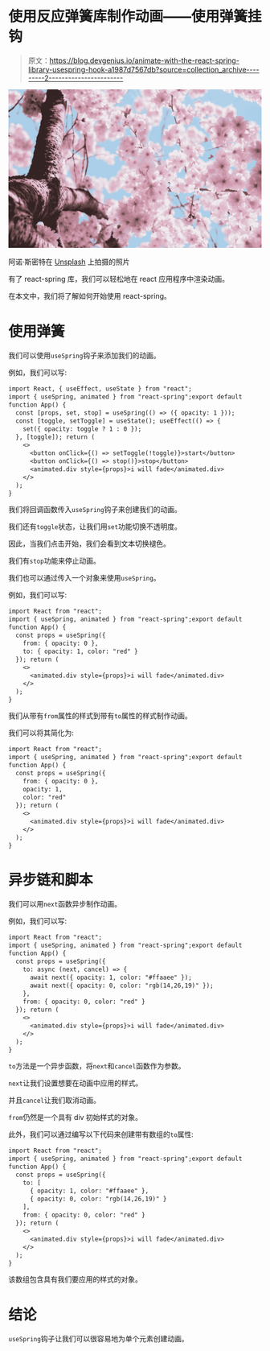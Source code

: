 # 使用反应弹簧库制作动画——使用弹簧挂钩

> 原文：<https://blog.devgenius.io/animate-with-the-react-spring-library-usespring-hook-a1987d7567db?source=collection_archive---------2----------------------->

![](img/5af646d1ee50f461e0b0ae345c194103.png)

阿诺·斯密特在 [Unsplash](https://unsplash.com?utm_source=medium&utm_medium=referral) 上拍摄的照片

有了 react-spring 库，我们可以轻松地在 react 应用程序中渲染动画。

在本文中，我们将了解如何开始使用 react-spring。

# 使用弹簧

我们可以使用`useSpring`钩子来添加我们的动画。

例如，我们可以写:

```
import React, { useEffect, useState } from "react";
import { useSpring, animated } from "react-spring";export default function App() {
  const [props, set, stop] = useSpring(() => ({ opacity: 1 }));
  const [toggle, setToggle] = useState(); useEffect(() => {
    set({ opacity: toggle ? 1 : 0 });
  }, [toggle]); return (
    <>
      <button onClick={() => setToggle(!toggle)}>start</button>
      <button onClick={() => stop()}>stop</button>
      <animated.div style={props}>i will fade</animated.div>
    </>
  );
}
```

我们将回调函数传入`useSpring`钩子来创建我们的动画。

我们还有`toggle`状态，让我们用`set`功能切换不透明度。

因此，当我们点击开始，我们会看到文本切换褪色。

我们有`stop`功能来停止动画。

我们也可以通过传入一个对象来使用`useSpring`。

例如，我们可以写:

```
import React from "react";
import { useSpring, animated } from "react-spring";export default function App() {
  const props = useSpring({
    from: { opacity: 0 },
    to: { opacity: 1, color: "red" }
  }); return (
    <>
      <animated.div style={props}>i will fade</animated.div>
    </>
  );
}
```

我们从带有`from`属性的样式到带有`to`属性的样式制作动画。

我们可以将其简化为:

```
import React from "react";
import { useSpring, animated } from "react-spring";export default function App() {
  const props = useSpring({
    from: { opacity: 0 },
    opacity: 1,
    color: "red"
  }); return (
    <>
      <animated.div style={props}>i will fade</animated.div>
    </>
  );
}
```

# 异步链和脚本

我们可以用`next`函数异步制作动画。

例如，我们可以写:

```
import React from "react";
import { useSpring, animated } from "react-spring";export default function App() {
  const props = useSpring({
    to: async (next, cancel) => {
      await next({ opacity: 1, color: "#ffaaee" });
      await next({ opacity: 0, color: "rgb(14,26,19)" });
    },
    from: { opacity: 0, color: "red" }
  }); return (
    <>
      <animated.div style={props}>i will fade</animated.div>
    </>
  );
}
```

`to`方法是一个异步函数，将`next`和`cancel`函数作为参数。

`next`让我们设置想要在动画中应用的样式。

并且`cancel`让我们取消动画。

`from`仍然是一个具有 div 初始样式的对象。

此外，我们可以通过编写以下代码来创建带有数组的`to`属性:

```
import React from "react";
import { useSpring, animated } from "react-spring";export default function App() {
  const props = useSpring({
    to: [
      { opacity: 1, color: "#ffaaee" },
      { opacity: 0, color: "rgb(14,26,19)" }
    ],
    from: { opacity: 0, color: "red" }
  }); return (
    <>
      <animated.div style={props}>i will fade</animated.div>
    </>
  );
}
```

该数组包含具有我们要应用的样式的对象。

# 结论

`useSpring`钩子让我们可以很容易地为单个元素创建动画。